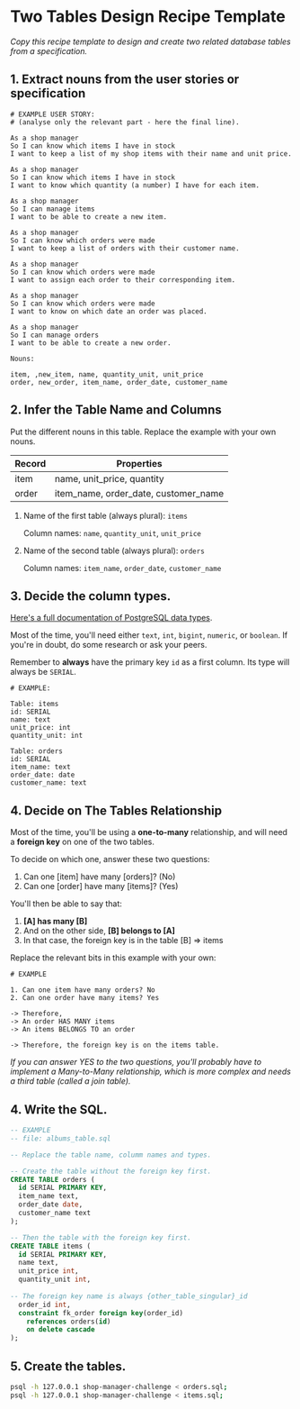 # Two Tables Design Recipe Template

_Copy this recipe template to design and create two related database tables from a specification._

## 1. Extract nouns from the user stories or specification

```
# EXAMPLE USER STORY:
# (analyse only the relevant part - here the final line).

As a shop manager
So I can know which items I have in stock
I want to keep a list of my shop items with their name and unit price.

As a shop manager
So I can know which items I have in stock
I want to know which quantity (a number) I have for each item.

As a shop manager
So I can manage items
I want to be able to create a new item.

As a shop manager
So I can know which orders were made
I want to keep a list of orders with their customer name.

As a shop manager
So I can know which orders were made
I want to assign each order to their corresponding item.

As a shop manager
So I can know which orders were made
I want to know on which date an order was placed. 

As a shop manager
So I can manage orders
I want to be able to create a new order.
```

```
Nouns:

item, ,new_item, name, quantity_unit, unit_price
order, new_order, item_name, order_date, customer_name 
```

## 2. Infer the Table Name and Columns

Put the different nouns in this table. Replace the example with your own nouns.

| Record                | Properties                                        |
| --------------------- | --------------------------------------------------|
| item                  |  name, unit_price, quantity
| order                 |  item_name, order_date, customer_name 

1. Name of the first table (always plural): `items` 

    Column names: `name`, `quantity_unit`, `unit_price`

2. Name of the second table (always plural): `orders` 

    Column names: `item_name`, `order_date`, `customer_name`

## 3. Decide the column types.

[Here's a full documentation of PostgreSQL data types](https://www.postgresql.org/docs/current/datatype.html).

Most of the time, you'll need either `text`, `int`, `bigint`, `numeric`, or `boolean`. If you're in doubt, do some research or ask your peers.

Remember to **always** have the primary key `id` as a first column. Its type will always be `SERIAL`.

```
# EXAMPLE:

Table: items
id: SERIAL
name: text
unit_price: int
quantity_unit: int

Table: orders
id: SERIAL
item_name: text
order_date: date
customer_name: text
```

## 4. Decide on The Tables Relationship

Most of the time, you'll be using a **one-to-many** relationship, and will need a **foreign key** on one of the two tables.

To decide on which one, answer these two questions:

1. Can one [item] have many [orders]? (No)
2. Can one [order] have many [items]? (Yes)

You'll then be able to say that:

1. **[A] has many [B]**
2. And on the other side, **[B] belongs to [A]**
3. In that case, the foreign key is in the table [B] => items

Replace the relevant bits in this example with your own:

```
# EXAMPLE

1. Can one item have many orders? No
2. Can one order have many items? Yes

-> Therefore,
-> An order HAS MANY items
-> An items BELONGS TO an order

-> Therefore, the foreign key is on the items table.
```

*If you can answer YES to the two questions, you'll probably have to implement a Many-to-Many relationship, which is more complex and needs a third table (called a join table).*

## 4. Write the SQL.

```sql
-- EXAMPLE
-- file: albums_table.sql

-- Replace the table name, columm names and types.

-- Create the table without the foreign key first.
CREATE TABLE orders (
  id SERIAL PRIMARY KEY,
  item_name text,
  order_date date,
  customer_name text
);

-- Then the table with the foreign key first.
CREATE TABLE items (
  id SERIAL PRIMARY KEY,
  name text,
  unit_price int,
  quantity_unit int,
  
-- The foreign key name is always {other_table_singular}_id
  order_id int,
  constraint fk_order foreign key(order_id)
    references orders(id)
    on delete cascade
);

```

## 5. Create the tables.

```bash
psql -h 127.0.0.1 shop-manager-challenge < orders.sql;
psql -h 127.0.0.1 shop-manager-challenge < items.sql;

```
